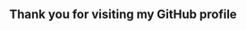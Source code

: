 ## Thank you for visiting my GitHub profile
<!--
**jbaker75/jbaker75** is a ✨ _special_ ✨ repository because its `README.md` (this file) appears on your GitHub profile.

My hobbies include

- mathematics
- programming
- music

and the intersection of all three

